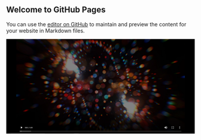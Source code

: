 ## Welcome to GitHub Pages

You can use the [editor on GitHub](https://github.com/crazy-forg/myVideo/edit/main/docs/index.md) to maintain and preview the content for your website in Markdown files.

[![Watch the video](./pic.png)](http://video.t.0736tw.com/video.mp4)
